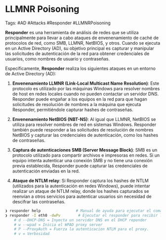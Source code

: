# LLMNR Poisoning 

Tags: #AD #Attacks #Responder #LLMNRPoisoning 

**Responder** es una herramienta de análisis de redes que se utiliza principalmente para llevar a cabo ataques de envenenamiento de caché de protocolos de red, como SMB, LLMNR, NetBIOS, y otros. Cuando se ejecuta en un Active Directory (AD), su objetivo principal es capturar y manipular las solicitudes de autenticación de la red para obtener credenciales de usuarios, como nombres de usuario y contraseñas.

Específicamente, **Responder** realiza los siguientes ataques en un entorno de Active Directory (AD):

1. **Envenenamiento LLMNR (Link-Local Multicast Name Resolution)**: Este protocolo es utilizado por las máquinas Windows para resolver nombres de host en redes locales cuando no pueden contactar un servidor DNS. Responder puede engañar a los equipos en la red para que hagan solicitudes de resolución de nombres a la máquina que ejecuta Responder, permitiéndole capturar hashes de contraseñas.
    
2. **Envenenamiento NetBIOS (NBT-NS)**: Al igual que LLMNR, NetBIOS se utiliza para resolver nombres de red en sistemas Windows. Responder también puede responder a las solicitudes de resolución de nombres NetBIOS y capturar las credenciales de autenticación, como los hashes de contraseñas.
    
3. **Captura de autenticaciones SMB (Server Message Block)**: SMB es un protocolo utilizado para compartir archivos e impresoras en redes. Si un equipo intenta autenticar una conexión SMB y no tiene una conexión previa establecida, Responder puede capturar las credenciales de autenticación enviadas en la red.
    
4. **Ataque de NTLM relay**: Si Responder captura los hashes de NTLM (utilizados para la autenticación en redes Windows), puede intentar realizar un ataque de NTLM relay, donde los hashes capturados se reenvían a otros servicios para autenticar usuarios sin necesidad de descifrar las contraseñas.


```bash 
❯ responder help                # Manual de ayuda para ejecutar el comando 
❯ responder -I eth0 -dwPv        # Ejecutar el responder para recibir las solicitudes de la red (Shares)
	# d --DHCP-DNS = Inyecta un servidor DNS en el DHCP reponder
	# w --wpad = Inicia el WPAD proxy server
	# P --ProxyAuth = Fuerza la autenticacion NTLM para el proxy.   
	# v = Verbosidad  
```

